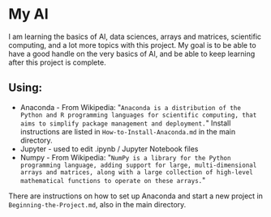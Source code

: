 # My AI
I am learning the basics of AI, data sciences, arrays and matrices, scientific computing, and a lot more topics with this project. My goal is to be able to have a good handle on the very basics of AI, and be able to keep learning after this project is complete.

## Using:
- Anaconda - From Wikipedia: "`Anaconda is a distribution of the Python and R programming languages for scientific computing, that aims to simplify package management and deployment.`" Install instructions are listed in `How-to-Install-Anaconda.md` in the main directory.
- Jupyter - used to edit .ipynb / Jupyter Notebook files
- Numpy - From Wikipedia: "`NumPy is a library for the Python programming language, adding support for large, multi-dimensional arrays and matrices, along with a large collection of high-level mathematical functions to operate on these arrays.`"

There are instructions on how to set up Anaconda and start a new project in `Beginning-the-Project.md`, also in the main directory.
